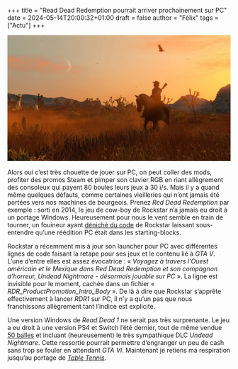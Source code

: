 +++
title = "Read Dead Redemption pourrait arriver prochainement sur PC"
date = 2024-05-14T20:00:32+01:00
draft = false
author = "Félix"
tags = ["Actu"]
+++

![Image promo pour Red Dead Redemption](RDR0111.jpg) 

Alors oui c’est très chouette de jouer sur PC, on peut coller des mods, profiter des promos Steam et pimper son clavier RGB en riant allègrement des consoleux qui payent 80 boules leurs jeux à 30 i/s. Mais il y a quand même quelques défauts, comme certaines vieilleries qui n’ont jamais été portées vers nos machines de bourgeois. Prenez *Red Dead Redemption* par exemple : sorti en 2014, le jeu de cow-boy de Rockstar n’a jamais eu droit à un portage Windows. Heureusement pour nous le vent semble en train de tourner, un fouineur ayant [déniché du code](https://twitter.com/TezFunz2/status/1790031522315026508) de Rockstar laissant sous-entendre qu’une réédition PC était dans les starting-blocks.

Rockstar a récemment mis à jour son launcher pour PC avec différentes lignes de code faisant la retape pour ses jeux et le contenu lié à *GTA V*. L’une d’entre elles est assez évocatrice : « *Voyagez à travers l'Ouest américain et le Mexique dans Red Dead Redemption et son compagnon d’horreur, Undead Nightmare - désormais jouable sur PC* ». La ligne est invisible pour le moment, cachée dans un fichier « *RDR_ProductPromotion_Intro_Body* ». De là à dire que Rockstar s’apprête effectivement à lancer *RDR1* sur PC, il n’y a qu’un pas que nous franchissons allègrement tant l’indice est explicite.

Une version Windows de *Read Dead 1* ne serait pas très surprenante. Le jeu a eu droit à une version PS4 et Switch l’été dernier, tout de même vendue [50 balles](https://www.nintendo.com/fr-fr/Jeux/Jeux-Nintendo-Switch/Red-Dead-Redemption-2427365.html) et incluant (heureusement) le très sympathique DLC *Undead Nightmare*. Cette ressortie pourrait permettre d’engranger un peu de cash sans trop se fouler en attendant *GTA VI*. Maintenant je retiens ma respiration jusqu’au portage de *[Table Tennis](https://en.wikipedia.org/wiki/Rockstar_Games_Presents_Table_Tennis)*.


